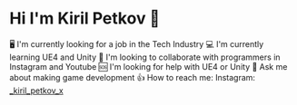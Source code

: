 # Hi I'm Kiril Petkov 👋
🖥️ I'm currently looking for a job in the Tech Industry
💻 I'm currently learning UE4 and Unity
📱 I'm looking to collaborate with programmers in Instagram and Youtube
🆘 I'm looking for help with UE4 or Unity
🙋 Ask me about making game development
👍 How to reach me: Instagram: [_kiril_petkov_x](https://www.instagram.com/_kiril_petkov_x/)
